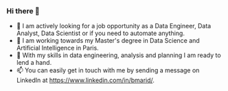 ### Hi there 👋

- 👀 I am actively looking for a job opportunity as a Data Engineer, Data Analyst, Data Scientist or if you need to automate anything.
- 🌱 I am working towards my Master's degree in Data Science and Artificial Intelligence in Paris.
- 💬 With my skills in data engineering, analysis and planning I am ready to lend a hand.
- 📫 You can easily get in touch with me by sending a message on LinkedIn at https://www.linkedin.com/in/bmarid/.
